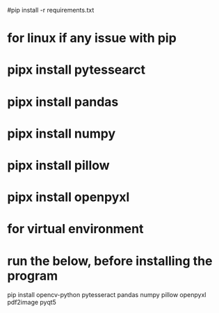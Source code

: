 #pip install -r requirements.txt

# for linux if any issue with pip
# pipx install pytessearct
# pipx install pandas
# pipx install numpy
# pipx install pillow
# pipx install openpyxl

# for virtual environment
<!-- python3 -m venv myenv
source myenv/bin/activate -->


# run the below, before installing the program
 
pip install opencv-python pytesseract pandas numpy pillow openpyxl pdf2image pyqt5

<!-- pip install pandas
pip install numpy
pip install pillow
pip install openpyxl
pip install pyqt5
pip install pdf2image -->
